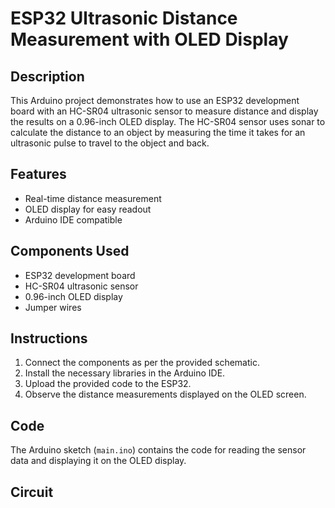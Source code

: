 # ESP32 Ultrasonic Distance Measurement with OLED Display

## Description
This Arduino project demonstrates how to use an ESP32 development board with an HC-SR04 ultrasonic sensor to measure distance and display the results on a 0.96-inch OLED display. The HC-SR04 sensor uses sonar to calculate the distance to an object by measuring the time it takes for an ultrasonic pulse to travel to the object and back.

## Features
- Real-time distance measurement
- OLED display for easy readout
- Arduino IDE compatible

## Components Used
- ESP32 development board
- HC-SR04 ultrasonic sensor
- 0.96-inch OLED display
- Jumper wires

## Instructions
1. Connect the components as per the provided schematic.
2. Install the necessary libraries in the Arduino IDE.
3. Upload the provided code to the ESP32.
4. Observe the distance measurements displayed on the OLED screen.

## Code
The Arduino sketch (`main.ino`) contains the code for reading the sensor data and displaying it on the OLED display. 

## Circuit
